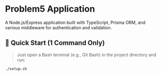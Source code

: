 # Problem5 Application

A Node.js/Express application built with TypeScript, Prisma ORM, and various middleware for authentication and validation.

## 🚀 Quick Start (1 Command Only)

> Just open a Bash terminal (e.g., Git Bash) in the project directory and run:

```bash
./setup.sh
